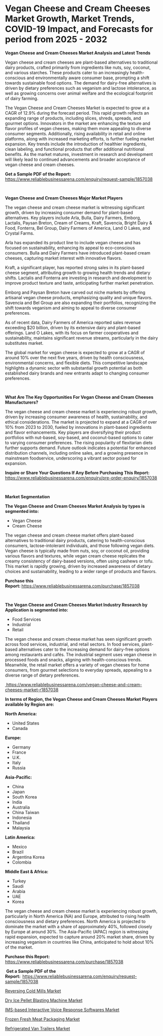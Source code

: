 <p><h1>Vegan Cheese and Cream Cheeses Market Growth, Market Trends, COVID-19 Impact, and Forecasts for period from 2025 - 2032</h1></p><p><strong>Vegan Cheese and Cream Cheeses Market Analysis and Latest Trends</strong></p>
<p><p>Vegan cheese and cream cheeses are plant-based alternatives to traditional dairy products, crafted primarily from ingredients like nuts, soy, coconut, and various starches. These products cater to an increasingly health-conscious and environmentally aware consumer base, prompting a shift towards sustainable food options. The demand for dairy-free alternatives is driven by dietary preferences such as veganism and lactose intolerance, as well as growing concerns over animal welfare and the ecological footprint of dairy farming.</p><p>The Vegan Cheese and Cream Cheeses Market is expected to grow at a CAGR of 12.9% during the forecast period. This rapid growth reflects an expanding range of products, including slices, shreds, spreads, and gourmet options. Innovators in the market are enhancing the texture and flavor profiles of vegan cheeses, making them more appealing to diverse consumer segments. Additionally, rising availability in retail and online platforms, along with increased marketing efforts, is further fueling market expansion. Key trends include the introduction of healthier ingredients, clean labeling, and functional products that offer additional nutritional benefits. As the market matures, investment in research and development will likely lead to continued advancements and broader acceptance of vegan cheese and cream cheeses.</p></p>
<p><strong>Get a Sample PDF of the Report:&nbsp;</strong> <a href="https://www.reliablebusinessarena.com/enquiry/request-sample/1857038?utm_campaign=1420&utm_medium=2&utm_source=Github&utm_content=ia&utm_term=08012025&utm_id=vegan-cheese-and-cream-cheeses">https://www.reliablebusinessarena.com/enquiry/request-sample/1857038</a></p>
<p>&nbsp;</p>
<p><strong>Vegan Cheese and Cream Cheeses Major Market Players</strong></p>
<p><p>The vegan cheese and cream cheese market is witnessing significant growth, driven by increasing consumer demand for plant-based alternatives. Key players include Arla, Bulla, Dairy Farmers, Emborg, Lactalis, Paysan Breton, Cream of Creams, Kraft, Savencia, Bright Dairy & Food, Fonterra, Bel Group, Dairy Farmers of America, Land O Lakes, and Crystal Farms. </p><p>Arla has expanded its product line to include vegan cheese and has focused on sustainability, enhancing its appeal to eco-conscious consumers. Bulla and Dairy Farmers have introduced plant-based cream cheeses, capturing market interest with innovative flavors.</p><p>Kraft, a significant player, has reported strong sales in its plant-based cheese segment, attributing growth to growing health trends and dietary shifts. Lactalis and Fonterra are investing in research and development to improve product texture and taste, anticipating further market penetration.</p><p>Emborg and Paysan Breton have carved out niche markets by offering artisanal vegan cheese products, emphasizing quality and unique flavors. Savencia and Bel Group are also expanding their portfolios, recognizing the shift towards veganism and aiming to appeal to diverse consumer preferences.</p><p>As of recent data, Dairy Farmers of America reported sales revenue exceeding $20 billion, driven by its extensive dairy and plant-based offerings. Land O Lakes, with its focus on farmer cooperatives and sustainability, maintains significant revenue streams, particularly in the dairy substitutes market.</p><p>The global market for vegan cheese is expected to grow at a CAGR of around 10% over the next five years, driven by health consciousness, environmental concerns, and flexible diets. This competitive landscape highlights a dynamic sector with substantial growth potential as both established dairy brands and new entrants adapt to changing consumer preferences.</p></p>
<p>&nbsp;</p>
<p><strong>What Are The Key Opportunities For Vegan Cheese and Cream Cheeses Manufacturers?</strong></p>
<p><p>The vegan cheese and cream cheese market is experiencing robust growth, driven by increasing consumer awareness of health, sustainability, and ethical considerations. The market is projected to expand at a CAGR of over 10% from 2023 to 2030, fueled by innovations in plant-based ingredients and flavor enhancements. Key players are diversifying their product portfolios with nut-based, soy-based, and coconut-based options to cater to varying consumer preferences. The rising popularity of flexitarian diets further supports demand. Future outlook indicates a potential for enhanced distribution channels, including online sales, and a growing presence in mainstream foodservice, underscoring a vibrant sector poised for expansion.</p></p>
<p><strong>Inquire or Share Your Questions If Any Before Purchasing This Report:</strong> <a href="https://www.reliablebusinessarena.com/enquiry/pre-order-enquiry/1857038?utm_campaign=1420&utm_medium=2&utm_source=Github&utm_content=ia&utm_term=08012025&utm_id=vegan-cheese-and-cream-cheeses">https://www.reliablebusinessarena.com/enquiry/pre-order-enquiry/1857038</a></p>
<p>&nbsp;</p>
<p><strong>Market Segmentation</strong></p>
<p><strong>The Vegan Cheese and Cream Cheeses Market Analysis by types is segmented into:</strong></p>
<p><ul><li>Vegan Cheese</li><li>Cream Cheese</li></ul></p>
<p><p>The vegan cheese and cream cheese market offers plant-based alternatives to traditional dairy products, catering to health-conscious consumers, lactose-intolerant individuals, and those following vegan diets. Vegan cheese is typically made from nuts, soy, or coconut oil, providing various flavors and textures, while vegan cream cheese replicates the creamy consistency of dairy-based versions, often using cashews or tofu. This market is rapidly growing, driven by increased awareness of dietary choices and sustainability, leading to a wider range of products and flavors.</p></p>
<p><strong>Purchase this Report:&nbsp;</strong><a href="https://www.reliablebusinessarena.com/purchase/1857038?utm_campaign=1420&utm_medium=2&utm_source=Github&utm_content=ia&utm_term=08012025&utm_id=vegan-cheese-and-cream-cheeses">https://www.reliablebusinessarena.com/purchase/1857038</a></p>
<p>&nbsp;</p>
<p><strong>The Vegan Cheese and Cream Cheeses Market Industry Research by Application is segmented into:</strong></p>
<p><ul><li>Food Services</li><li>Industrial</li><li>Retail</li></ul></p>
<p><p>The vegan cheese and cream cheese market has seen significant growth across food services, industrial, and retail sectors. In food services, plant-based alternatives cater to the increasing demand for dairy-free options among restaurants and cafés. The industrial segment uses vegan cheese in processed foods and snacks, aligning with health-conscious trends. Meanwhile, the retail market offers a variety of vegan cheeses for home consumers, from gourmet selections to everyday spreads, appealing to a diverse range of dietary preferences.</p></p>
<p><a href="https://www.reliablebusinessarena.com/vegan-cheese-and-cream-cheeses-market-r1857038?utm_campaign=1420&utm_medium=2&utm_source=Github&utm_content=ia&utm_term=08012025&utm_id=vegan-cheese-and-cream-cheeses">&nbsp;https://www.reliablebusinessarena.com/vegan-cheese-and-cream-cheeses-market-r1857038</a></p>
<p><strong>In terms of Region, the Vegan Cheese and Cream Cheeses Market Players available by Region are:</strong></p>
<p>
    <p> <strong> North America: </strong>
        <ul>
            <li>United States</li>
            <li>Canada</li>
        </ul>
        </p> 
    <p> <strong> Europe: </strong>
        <ul>
            <li>Germany</li>
            <li>France</li>
            <li>U.K.</li>
            <li>Italy</li>
            <li>Russia</li>
        </ul>
        </p> 
    <p> <strong> Asia-Pacific: </strong>
        <ul>
            <li>China</li>
            <li>Japan</li>
            <li>South Korea</li>
            <li>India</li>
            <li>Australia</li>
            <li>China Taiwan</li>
            <li>Indonesia</li>
            <li>Thailand</li>
            <li>Malaysia</li>
        </ul>
        </p> 
    <p> <strong> Latin America: </strong>
        <ul>
            <li>Mexico</li>
            <li>Brazil</li>
            <li>Argentina Korea</li>
            <li>Colombia</li>
        </ul>
        </p> 
    <p> <strong> Middle East & Africa: </strong>
        <ul>
            <li>Turkey</li>
            <li>Saudi</li>
            <li>Arabia</li>
            <li>UAE</li>
            <li>Korea</li>
        </ul>
    </p>
    </p>
<p><p>The vegan cheese and cream cheese market is experiencing robust growth, particularly in North America (NA) and Europe, attributed to rising health consciousness and dietary preferences. North America is projected to dominate the market with a share of approximately 40%, followed closely by Europe at around 30%. The Asia-Pacific (APAC) region is witnessing rapid expansion, expected to capture around 20% market share, driven by increasing veganism in countries like China, anticipated to hold about 10% of the market.</p></p>
<p><strong>Purchase this Report: </strong><a href="https://www.reliablebusinessarena.com/purchase/1857038?utm_campaign=1420&utm_medium=2&utm_source=Github&utm_content=ia&utm_term=08012025&utm_id=vegan-cheese-and-cream-cheeses">https://www.reliablebusinessarena.com/purchase/1857038</a></p>
<p>&nbsp;<strong>Get a Sample PDF of the Report:&nbsp;&nbsp;</strong><a href="https://www.reliablebusinessarena.com/enquiry/request-sample/1857038?utm_campaign=1420&utm_medium=2&utm_source=Github&utm_content=ia&utm_term=08012025&utm_id=vegan-cheese-and-cream-cheeses">https://www.reliablebusinessarena.com/enquiry/request-sample/1857038</a></p>
<p><strong></strong></p>
<p><p><a href="https://www.linkedin.com/pulse/reversing-cold-mills-market-size-expansion-analysis-challenges-iyamf?utm_campaign=1420&utm_medium=2&utm_source=Github&utm_content=ia&utm_term=08012025&utm_id=vegan-cheese-and-cream-cheeses">Reversing Cold Mills Market</a></p><p><a href="https://www.linkedin.com/pulse/current-evaluation-future-outlook-dry-ice-pellet-blasting-aykhc?utm_campaign=1420&utm_medium=2&utm_source=Github&utm_content=ia&utm_term=08012025&utm_id=vegan-cheese-and-cream-cheeses">Dry Ice Pellet Blasting Machine Market</a></p><p><a href="https://github.com/rosalinebhakta48/Market-Research-Report-List-1/blob/main/ims-based-interactive-voice-response-softwares-market.md?utm_campaign=1420&utm_medium=2&utm_source=Github&utm_content=ia&utm_term=08012025&utm_id=vegan-cheese-and-cream-cheeses">IMS-based Interactive Voice Response Softwares Market</a></p><p><a href="https://github.com/chongseney974/Market-Research-Report-List-1/blob/main/frozen-fresh-meat-packaging-market.md?utm_campaign=1420&utm_medium=2&utm_source=Github&utm_content=ia&utm_term=08012025&utm_id=vegan-cheese-and-cream-cheeses">Frozen Fresh Meat Packaging Market</a></p><p><a href="https://www.linkedin.com/pulse/future-outlook-refrigerated-van-trailers-market-2025-2032-06ubf?utm_campaign=1420&utm_medium=2&utm_source=Github&utm_content=ia&utm_term=08012025&utm_id=vegan-cheese-and-cream-cheeses">Refrigerated Van Trailers Market</a></p></p>